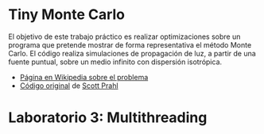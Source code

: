 # Tiny Monte Carlo

El objetivo de este trabajo práctico es realizar optimizaciones sobre un programa que pretende mostrar de forma representativa el método Monte Carlo.
El código realiza simulaciones de propagación de luz, a partir de una fuente puntual, sobre un medio infinito con dispersión isotrópica.

- [Página en Wikipedia sobre el problema](https://en.wikipedia.org/wiki/Monte_Carlo_method_for_photon_transport)
- [Código original](https://omlc.org/software/mc/) de [Scott Prahl](https://omlc.org/~prahl/)

# Laboratorio 3: Multithreading
